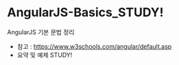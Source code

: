 # AngularJS-Basics_STUDY!
AngularJS 기본 문법 정리
 - 참고 : https://www.w3schools.com/angular/default.asp
 - 요약 및 예제 STUDY!
